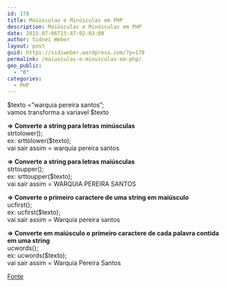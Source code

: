 ```yaml
---
id: 178
title: Maiúsculas e Minúsculas em PHP
description: Maiúsculas e Minúsculas em PHP
date: 2015-07-06T15:47:02-03:00
author: Sidnei Weber
layout: post
guid: https://sidiweber.wordpress.com/?p=178
permalink: /maiusculas-e-minusculas-em-php/
geo_public:
  - "0"
categories:
  - PHP
---
```

$texto =&#8221;warquia pereira santos&#8221;;  
vamos transforma a variavel $texto

**=> Converte a string para letras minúsculas**  
strtolower();  
ex: srttolower($texto);  
vai sair assim = warquia pereira santos

**=> Converte a string para letras maiúsculas**  
strtoupper();  
ex: srttoupper($texto);  
vai sair assim = WARQUIA PEREIRA SANTOS

**=> Converte o primeiro caractere de uma string em maiúsculo**  
ucfirst();  
ex: ucfirst($texto);  
vai sair assim = Warquia pereira santos

**=> Converte em maiúsculo o primeiro caractere de cada palavra contida em uma string**  
ucwords();  
ex: ucwords($texto);  
vai sair assim = Warquia Pereira Santos

<a href="http://phpbrasil.com/artigo/bG73TMFSCr3H/maiusculas-e-minusculas-em-php" target="_blank">Fonte</a>